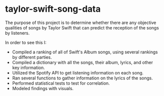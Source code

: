 # taylor-swift-song-data
The purpose of this project is to determine whether there are any objective qualities 
of songs by Taylor Swift that can predict the reception of the songs by listeners.

In order to see this I:
- Compiled a ranking of all of Swift's Album songs, using several rankings by different parties.
- Compiled a dictionary with all the songs, their album, lyrics, and other key information.
- Utilized the Spotify API to get listening information on each song.
- Ran several functions to gather information on the lyrics of the songs.
- Performed statistical tests to test for correlation.
- Modeled findings with visuals.
